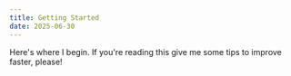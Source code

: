 ```yaml
---
title: Getting Started
date: 2025-06-30
---
```

Here's where I begin. If you're reading this give me some tips to improve faster, please!
